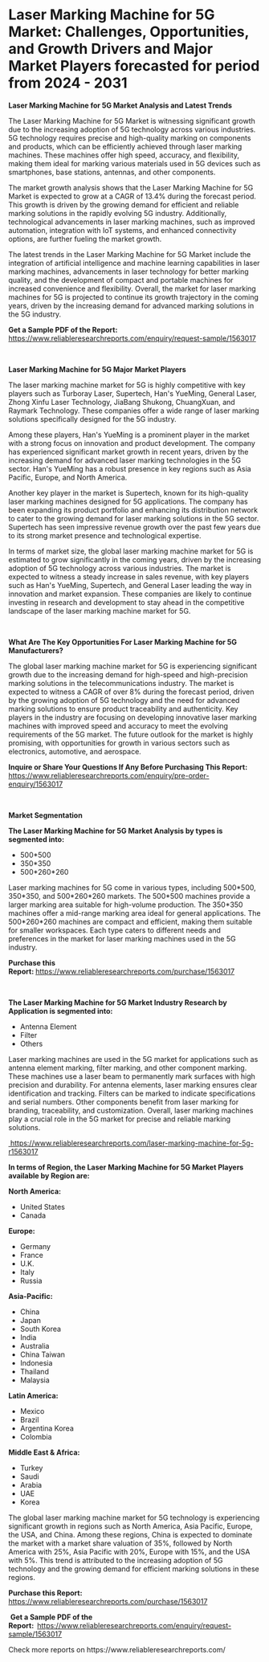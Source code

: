 <p><h1>Laser Marking Machine for 5G Market: Challenges, Opportunities, and Growth Drivers and Major Market Players forecasted for period from 2024 - 2031</h1></p><p><strong>Laser Marking Machine for 5G Market Analysis and Latest Trends</strong></p>
<p><p>The Laser Marking Machine for 5G Market is witnessing significant growth due to the increasing adoption of 5G technology across various industries. 5G technology requires precise and high-quality marking on components and products, which can be efficiently achieved through laser marking machines. These machines offer high speed, accuracy, and flexibility, making them ideal for marking various materials used in 5G devices such as smartphones, base stations, antennas, and other components.</p><p>The market growth analysis shows that the Laser Marking Machine for 5G Market is expected to grow at a CAGR of 13.4% during the forecast period. This growth is driven by the growing demand for efficient and reliable marking solutions in the rapidly evolving 5G industry. Additionally, technological advancements in laser marking machines, such as improved automation, integration with IoT systems, and enhanced connectivity options, are further fueling the market growth.</p><p>The latest trends in the Laser Marking Machine for 5G Market include the integration of artificial intelligence and machine learning capabilities in laser marking machines, advancements in laser technology for better marking quality, and the development of compact and portable machines for increased convenience and flexibility. Overall, the market for laser marking machines for 5G is projected to continue its growth trajectory in the coming years, driven by the increasing demand for advanced marking solutions in the 5G industry.</p></p>
<p><strong>Get a Sample PDF of the Report:&nbsp;</strong> <a href="https://www.reliableresearchreports.com/enquiry/request-sample/1563017">https://www.reliableresearchreports.com/enquiry/request-sample/1563017</a></p>
<p>&nbsp;</p>
<p><strong>Laser Marking Machine for 5G Major Market Players</strong></p>
<p><p>The laser marking machine market for 5G is highly competitive with key players such as Turboray Laser, Supertech, Han's YueMing, General Laser, Zhong Xinfu Laser Technology, JiaBang Shukong, ChuangXuan, and Raymark Technology. These companies offer a wide range of laser marking solutions specifically designed for the 5G industry.</p><p>Among these players, Han's YueMing is a prominent player in the market with a strong focus on innovation and product development. The company has experienced significant market growth in recent years, driven by the increasing demand for advanced laser marking technologies in the 5G sector. Han's YueMing has a robust presence in key regions such as Asia Pacific, Europe, and North America.</p><p>Another key player in the market is Supertech, known for its high-quality laser marking machines designed for 5G applications. The company has been expanding its product portfolio and enhancing its distribution network to cater to the growing demand for laser marking solutions in the 5G sector. Supertech has seen impressive revenue growth over the past few years due to its strong market presence and technological expertise.</p><p>In terms of market size, the global laser marking machine market for 5G is estimated to grow significantly in the coming years, driven by the increasing adoption of 5G technology across various industries. The market is expected to witness a steady increase in sales revenue, with key players such as Han's YueMing, Supertech, and General Laser leading the way in innovation and market expansion. These companies are likely to continue investing in research and development to stay ahead in the competitive landscape of the laser marking machine market for 5G.</p></p>
<p>&nbsp;</p>
<p><strong>What Are The Key Opportunities For Laser Marking Machine for 5G Manufacturers?</strong></p>
<p><p>The global laser marking machine market for 5G is experiencing significant growth due to the increasing demand for high-speed and high-precision marking solutions in the telecommunications industry. The market is expected to witness a CAGR of over 8% during the forecast period, driven by the growing adoption of 5G technology and the need for advanced marking solutions to ensure product traceability and authenticity. Key players in the industry are focusing on developing innovative laser marking machines with improved speed and accuracy to meet the evolving requirements of the 5G market. The future outlook for the market is highly promising, with opportunities for growth in various sectors such as electronics, automotive, and aerospace.</p></p>
<p><strong>Inquire or Share Your Questions If Any Before Purchasing This Report:</strong> <a href="https://www.reliableresearchreports.com/enquiry/pre-order-enquiry/1563017">https://www.reliableresearchreports.com/enquiry/pre-order-enquiry/1563017</a></p>
<p>&nbsp;</p>
<p><strong>Market Segmentation</strong></p>
<p><strong>The Laser Marking Machine for 5G Market Analysis by types is segmented into:</strong></p>
<p><ul><li>500*500</li><li>350*350</li><li>500*260*260</li></ul></p>
<p><p>Laser marking machines for 5G come in various types, including 500*500, 350*350, and 500*260*260 markets. The 500*500 machines provide a larger marking area suitable for high-volume production. The 350*350 machines offer a mid-range marking area ideal for general applications. The 500*260*260 machines are compact and efficient, making them suitable for smaller workspaces. Each type caters to different needs and preferences in the market for laser marking machines used in the 5G industry.</p></p>
<p><strong>Purchase this Report:&nbsp;</strong><a href="https://www.reliableresearchreports.com/purchase/1563017">https://www.reliableresearchreports.com/purchase/1563017</a></p>
<p>&nbsp;</p>
<p><strong>The Laser Marking Machine for 5G Market Industry Research by Application is segmented into:</strong></p>
<p><ul><li>Antenna Element</li><li>Filter</li><li>Others</li></ul></p>
<p><p>Laser marking machines are used in the 5G market for applications such as antenna element marking, filter marking, and other component marking. These machines use a laser beam to permanently mark surfaces with high precision and durability. For antenna elements, laser marking ensures clear identification and tracking. Filters can be marked to indicate specifications and serial numbers. Other components benefit from laser marking for branding, traceability, and customization. Overall, laser marking machines play a crucial role in the 5G market for precise and reliable marking solutions.</p></p>
<p><a href="https://www.reliableresearchreports.com/laser-marking-machine-for-5g-r1563017">&nbsp;https://www.reliableresearchreports.com/laser-marking-machine-for-5g-r1563017</a></p>
<p><strong>In terms of Region, the Laser Marking Machine for 5G Market Players available by Region are:</strong></p>
<p>
    <p> <strong> North America: </strong>
        <ul>
            <li>United States</li>
            <li>Canada</li>
        </ul>
        </p> 
    <p> <strong> Europe: </strong>
        <ul>
            <li>Germany</li>
            <li>France</li>
            <li>U.K.</li>
            <li>Italy</li>
            <li>Russia</li>
        </ul>
        </p> 
    <p> <strong> Asia-Pacific: </strong>
        <ul>
            <li>China</li>
            <li>Japan</li>
            <li>South Korea</li>
            <li>India</li>
            <li>Australia</li>
            <li>China Taiwan</li>
            <li>Indonesia</li>
            <li>Thailand</li>
            <li>Malaysia</li>
        </ul>
        </p> 
    <p> <strong> Latin America: </strong>
        <ul>
            <li>Mexico</li>
            <li>Brazil</li>
            <li>Argentina Korea</li>
            <li>Colombia</li>
        </ul>
        </p> 
    <p> <strong> Middle East & Africa: </strong>
        <ul>
            <li>Turkey</li>
            <li>Saudi</li>
            <li>Arabia</li>
            <li>UAE</li>
            <li>Korea</li>
        </ul>
    </p>
    </p>
<p><p>The global laser marking machine market for 5G technology is experiencing significant growth in regions such as North America, Asia Pacific, Europe, the USA, and China. Among these regions, China is expected to dominate the market with a market share valuation of 35%, followed by North America with 25%, Asia Pacific with 20%, Europe with 15%, and the USA with 5%. This trend is attributed to the increasing adoption of 5G technology and the growing demand for efficient marking solutions in these regions.</p></p>
<p><strong>Purchase this Report: </strong><a href="https://www.reliableresearchreports.com/purchase/1563017">https://www.reliableresearchreports.com/purchase/1563017</a></p>
<p>&nbsp;<strong>Get a Sample PDF of the Report:&nbsp;&nbsp;</strong><a href="https://www.reliableresearchreports.com/enquiry/request-sample/1563017">https://www.reliableresearchreports.com/enquiry/request-sample/1563017</a></p>
<p><strong></strong></p>
<p>Check more reports on https://www.reliableresearchreports.com/</p>